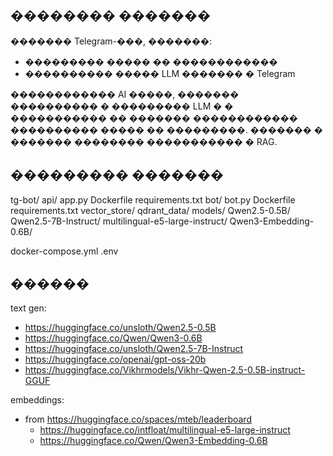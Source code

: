## �������� �������

������� Telegram-���, �������:
- ��������� ����� �� ������������
- ���������� ����� LLM ������� � Telegram

������������ AI �����, ������� ���������� � ��������� LLM � � ����������� �� ������� ������������ ���������� ����� �� ���������.
������� � ������� �������� ����������� � RAG.


## ��������� �������

tg-bot/
 api/
    app.py
    Dockerfile
    requirements.txt
 bot/
    bot.py
    Dockerfile
    requirements.txt
 vector_store/
    qdrant_data/
 models/
    Qwen2.5-0.5B/
    Qwen2.5-7B-Instruct/
    multilingual-e5-large-instruct/
    Qwen3-Embedding-0.6B/

   
 docker-compose.yml
 .env


 ## ������
 text gen:
  - https://huggingface.co/unsloth/Qwen2.5-0.5B
  - https://huggingface.co/Qwen/Qwen3-0.6B
  - https://huggingface.co/unsloth/Qwen2.5-7B-Instruct
  - https://huggingface.co/openai/gpt-oss-20b
  - https://huggingface.co/Vikhrmodels/Vikhr-Qwen-2.5-0.5B-instruct-GGUF

 embeddings:
  - from https://huggingface.co/spaces/mteb/leaderboard
    - https://huggingface.co/intfloat/multilingual-e5-large-instruct
    - https://huggingface.co/Qwen/Qwen3-Embedding-0.6B


